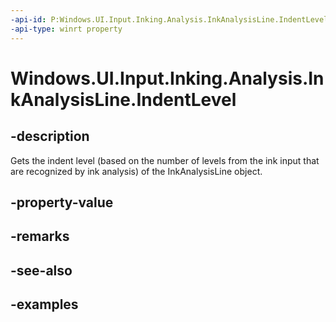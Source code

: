 ```yaml
---
-api-id: P:Windows.UI.Input.Inking.Analysis.InkAnalysisLine.IndentLevel
-api-type: winrt property
---
```


<!-- Property syntax.
public int IndentLevel { get; }
-->

# Windows.UI.Input.Inking.Analysis.InkAnalysisLine.IndentLevel

## -description

Gets the indent level (based on the number of levels from the ink input that are recognized by ink analysis) of the InkAnalysisLine object.

## -property-value

## -remarks

## -see-also

## -examples

